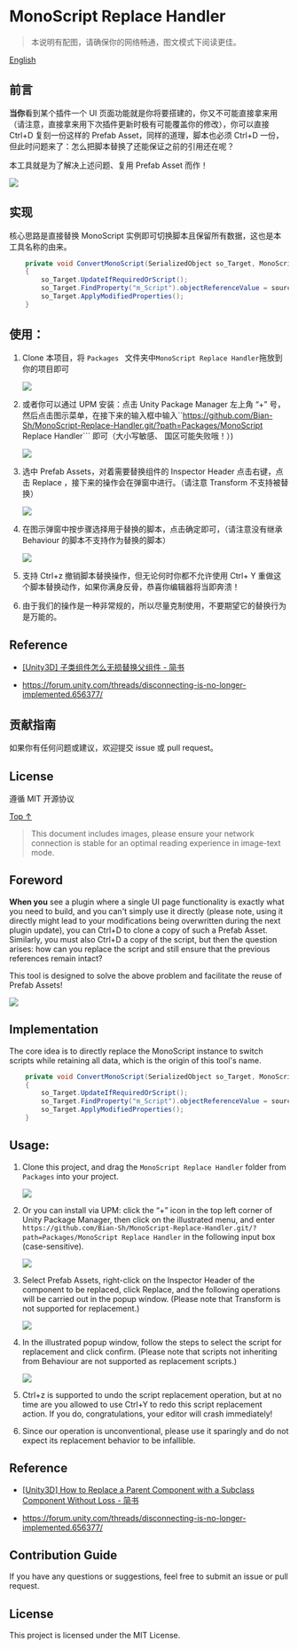 # MonoScript Replace Handler

> 本说明有配图，请确保你的网络畅通，图文模式下阅读更佳。

<a id="chinese">[English](#english)</a>

## 前言

**当你**看到某个插件一个 UI 页面功能就是你将要搭建的，你又不可能直接拿来用（请注意，直接拿来用下次插件更新时极有可能覆盖你的修改），你可以直接 Ctrl+D 复刻一份这样的 Prefab Asset，同样的道理，脚本也必须 Ctrl+D 一份，但此时问题来了：怎么把脚本替换了还能保证之前的引用还在呢？

本工具就是为了解决上述问题、复用 Prefab Asset 而作！

![](Packages/MonoScript%20Replace%20Handler/Doc~/mrh.gif)

## 实现

核心思路是直接替换 MonoScript 实例即可切换脚本且保留所有数据，这也是本工具名称的由来。

```csharp
    private void ConvertMonoScript(SerializedObject so_Target, MonoScript source)
    {
        so_Target.UpdateIfRequiredOrScript();
        so_Target.FindProperty("m_Script").objectReferenceValue = source;
        so_Target.ApplyModifiedProperties();
    }
```

## 使用：

1. Clone 本项目，将 ``Packages `` 文件夹中``MonoScript Replace Handler``拖放到你的项目即可
   
   ![](Packages/MonoScript%20Replace%20Handler/Doc~/location.png)

2. 或者你可以通过 UPM 安装：点击 Unity Package Manager 左上角 “+” 号，然后点击图示菜单，在接下来的输入框中输入``https://github.com/Bian-Sh/MonoScript-Replace-Handler.git/?path=Packages/MonoScript Replace Handler``` 即可（大小写敏感、 国区可能失败哦！）)
   
   ![](Packages/MonoScript%20Replace%20Handler/Doc~/install.png)

3. 选中 Prefab Assets，对着需要替换组件的 Inspector Header 点击右键，点击 Replace ，接下来的操作会在弹窗中进行。（请注意 Transform 不支持被替换）
   
   ![](Packages/MonoScript%20Replace%20Handler/Doc~/contextmenu.png)

4. 在图示弹窗中按步骤选择用于替换的脚本，点击确定即可，（请注意没有继承 Behaviour 的脚本不支持作为替换的脚本）
   
   ![](Packages/MonoScript%20Replace%20Handler/Doc~/window.png)

5. 支持 Ctrl+z 撤销脚本替换操作，但无论何时你都不允许使用 Ctrl+ Y 重做这个脚本替换动作，如果你满身反骨，恭喜你编辑器将当即奔溃！

6. 由于我们的操作是一种非常规的，所以尽量克制使用，不要期望它的替换行为是万能的。

## Reference

* [[Unity3D] 子类组件怎么无损替换父组件 - 简书](https://www.jianshu.com/p/baf1a0eb0298)

* https://forum.unity.com/threads/disconnecting-is-no-longer-implemented.656377/

## 贡献指南

如果你有任何问题或建议，欢迎提交 issue 或 pull request。

## License

遵循 MIT 开源协议

<a id="english">[ Top ↑ ](#chinese)</a>

> This document includes images, please ensure your network connection is stable for an optimal reading experience in image-text mode.

## Foreword

**When you** see a plugin where a single UI page functionality is exactly what you need to build, and you can't simply use it directly (please note, using it directly might lead to your modifications being overwritten during the next plugin update), you can Ctrl+D to clone a copy of such a Prefab Asset. Similarly, you must also Ctrl+D a copy of the script, but then the question arises: how can you replace the script and still ensure that the previous references remain intact?

This tool is designed to solve the above problem and facilitate the reuse of Prefab Assets!

![](Packages/MonoScript%20Replace%20Handler/Doc~/mrh.gif)

## Implementation

The core idea is to directly replace the MonoScript instance to switch scripts while retaining all data, which is the origin of this tool's name.

```csharp
    private void ConvertMonoScript(SerializedObject so_Target, MonoScript source)
    {
        so_Target.UpdateIfRequiredOrScript();
        so_Target.FindProperty("m_Script").objectReferenceValue = source;
        so_Target.ApplyModifiedProperties();
    }
```

## Usage:

1. Clone this project, and drag the ``MonoScript Replace Handler`` folder from ``Packages`` into your project.
   
   ![](Packages/MonoScript%20Replace%20Handler/Doc~/location.png)

2. Or you can install via UPM: click the “+” icon in the top left corner of Unity Package Manager, then click on the illustrated menu, and enter ``https://github.com/Bian-Sh/MonoScript-Replace-Handler.git/?path=Packages/MonoScript Replace Handler`` in the following input box (case-sensitive).
   
   ![](Packages/MonoScript%20Replace%20Handler/Doc~/install.png)

3. Select Prefab Assets, right-click on the Inspector Header of the component to be replaced, click Replace, and the following operations will be carried out in the popup window. (Please note that Transform is not supported for replacement.)
   
   ![](Packages/MonoScript%20Replace%20Handler/Doc~/contextmenu.png)

4. In the illustrated popup window, follow the steps to select the script for replacement and click confirm. (Please note that scripts not inheriting from Behaviour are not supported as replacement scripts.)
   
   ![](Packages/MonoScript%20Replace%20Handler/Doc~/window.png)

5. Ctrl+z is supported to undo the script replacement operation, but at no time are you allowed to use Ctrl+Y to redo this script replacement action. If you do, congratulations, your editor will crash immediately!

6. Since our operation is unconventional, please use it sparingly and do not expect its replacement behavior to be infallible.

## Reference

* [[Unity3D] How to Replace a Parent Component with a Subclass Component Without Loss - 简书](https://www.jianshu.com/p/baf1a0eb0298)

* https://forum.unity.com/threads/disconnecting-is-no-longer-implemented.656377/

## Contribution Guide

If you have any questions or suggestions, feel free to submit an issue or pull request.

## License

This project is licensed under the MIT License.
